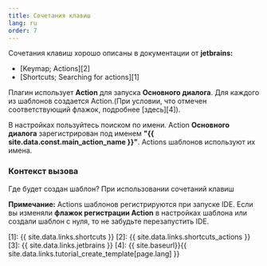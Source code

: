 ```yaml
---
title: Сочетания клавиш
lang: ru
order: 7
---
```


Сочетания клавиш хорошо описаны в документации от **jetbrains:**<br>

* [Keymap; Actions][2]
* [Shortcuts; Searching for actions][1]

Плагин использует **Action** для запуска **Основного диалога**. Для каждого из шаблонов создается Action.(При условии, что отмечен соответствующий флажок, подробнее [здесь][4]).

В настройках пользуйтесь поиском по имени. Action **Основного диалога** зарегистрирован под именем **"{{ site.data.const.main_action_name }}"**. Actions шаблонов используют их имена.

### Контекст вызова
Где будет создан шаблон? При использовании сочетаний клавиш 

**Примечание:** Actions шаблонов регистрируются при запуске IDE. Если вы изменяли **флажок регистрации Action** в настройках шаблона или создали шаблон с нуля, то не забудьте перезапустить IDE.


[1]: {{ site.data.links.shortcuts }}
[2]: {{ site.data.links.shortcuts_actions }}
[3]: {{ site.data.links.jetbrains }}
[4]: {{ site.baseurl}}{{ site.data.links.tutorial_create_template[page.lang] }}